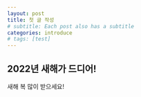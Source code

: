 ```yaml
---
layout: post
title: 첫 글 작성
# subtitle: Each post also has a subtitle
categories: introduce
# tags: [test]
---
```


## 2022년 새해가 드디어!

새해 복 많이 받으세요!